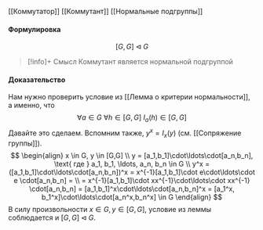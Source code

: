 [[Коммутатор]]
[[Коммутант]]
[[Нормальные подгруппы]]
#### Формулировка
$$[G,G] \lhd G$$

>[!info]+ Смысл
>Коммутант является нормальной подгруппой
#### Доказательство
Нам нужно проверить условие из [[Лемма о критерии нормальности]], а именно, что
$$\forall a\in G\ \forall h \in [G,G]\ I_a(h) \in [G,G]$$
Давайте это сделаем. Вспомним также, $y^x = I_x(y)$ (см. [[Сопряжение группы]]).
$$
\begin{align}
	x \in G, y \in [G,G] \\
	y = [a_1,b_1]\cdot\ldots\cdot[a_n,b_n], \text{ где } a_1, b_1, \ldots, a_n, b_n \in G \\
	y^x = ([a_1,b_1]\cdot\ldots\cdot[a_n,b_n])^x = x^{-1}[a_1,b_1]\cdot e\cdot\ldots\cdot e \cdot[a_n,b_n] = \\ 
	= x^{-1}[a_1,b_1]\cdot xx^{-1}\cdot\ldots\cdot xx^{-1} \cdot[a_n,b_n] = [a_1,b_1]^x\cdot\ldots\cdot[a_n,b_n]^x = [a_1^x, b_1^x]\cdot\ldots\cdot[a_n^x,b_n^x] \in G
\end{align}
$$
В силу произвольности $x \in G, y \in [G,G]$, условие из леммы соблюдается и $[G,G] \lhd G$.




